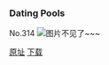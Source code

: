 ### Dating Pools
No.314
![图片不见了~~~](https://imgs.xkcd.com/comics/dating_pools.png)

[原址](https://xkcd.com//314) [下载](https://imgs.xkcd.com/comics/dating_pools.png)

